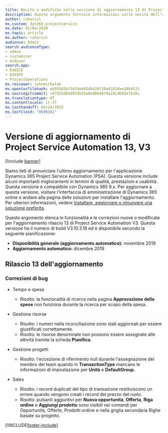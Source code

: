 ```yaml
---
title: Novità o modifiche nella versione di aggiornamento 13 di Project Service Automation V3
description: Questo argomento fornisce informazioni sulle novità dell'aggiornamento rilascio 13 di Project Service Automation V3.
author: ruhercul
ms.custom: dyn365-projectservice
ms.date: 02/04/2020
ms.topic: article
ms.author: ruhercul
audience: Admin
search.audienceType:
- admin
- customizer
- enduser
search.app:
- D365CE
- D365PS
- ProjectOperations
ms.reviewer: johnmichalak
ms.openlocfilehash: eb935d5bf3d2deb95db420f20a8102dae1864515
ms.sourcegitcommit: c0792bd65d92db25e0e8864879a19c4b93efb10c
ms.translationtype: HT
ms.contentlocale: it-IT
ms.lasthandoff: 04/14/2022
ms.locfileid: "8596161"
---
```

# <a name="project-service-automation-update-release-13-v3"></a>Versione di aggiornamento di Project Service Automation 13, V3

[!include [banner](../includes/psa-now-project-operations.md)]

Siamo lieti di annunciare l'ultimo aggiornamento per l'applicazione Dynamics 365 Project Service Automation (PSA). Questa versione include alcuni importanti miglioramenti in termini di qualità, prestazioni e usabilità. Questa versione è compatibile con Dynamics 365 9.x. Per aggiornare a questa versione, visitare l'interfaccia di amministrazione di Dynamics 365 online e andare alla pagina delle soluzioni per installare l'aggiornamento. Per ulteriori informazioni, vedere [Installare, aggiornare o rimuovere una soluzione preferita](/power-platform/admin/install-remove-preferred-solution).

Questo argomento elenca le funzionalità e le correzioni nuove o modificate per l'aggiornamento rilascio 13 di Project Service Automation V3. Questa versione ha il numero di build V3.10.3.18 ed è disponibile secondo la seguente pianificazione:

- **Disponibilità generale (aggiornamento automatico):** novembre 2019
- **Aggiornamento automatico:** dicembre 2019


## <a name="update-release-13"></a>Rilascio 13 dell'aggiornamento 

### <a name="bug-fixes"></a>Correzioni di bug

- Tempo e spesa

     - Risolto: la funzionalità di ricerca nella pagina **Approvazione delle spese** non funziona durante la ricerca per scopo della spesa.

- Gestione risorse

     - Risolto: i numeri nella riconciliazione sono stati aggiornati per essere giustificati correttamente.
     - Risolto: le risorse denominate non possono essere assegnate alle attività tramite la scheda **Pianifica**.

- Gestione progetti

     - Risolto: l'eccezione di riferimento null durante l'assegnazione del membro del team quando in **TransactionType** mancano le informazioni di impostazione per **Unità** e **DefaultGroup**.

- Sales

     - Risolto: i record duplicati del tipo di transazione restituiscono un errore quando vengono creati i record del prezzo del ruolo.
     - Risolto: pulsanti aggiuntivi per **Nuova opportunità**, **Offerta**, **Riga ordine** e **Aggiungi prodotto** sono visibili nei comandi per Opportunità, Offerte, Prodotti ordine e nella griglia secondaria Righe basate su progetto.




[!INCLUDE[footer-include](../includes/footer-banner.md)]
